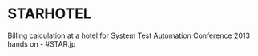 STARHOTEL
=========

Billing calculation at a hotel for System Test Automation Conference 2013 hands on - #STAR.jp
